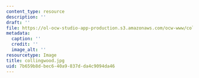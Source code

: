 ```yaml
---
content_type: resource
description: ''
draft: ''
file: https://ol-ocw-studio-app-production.s3.amazonaws.com/ocw-www/collingwood.jpg
metadata:
  caption: ''
  credit: ''
  image_alt: ''
resourcetype: Image
title: collingwood.jpg
uid: 7b659b8d-bec6-40a9-837d-da4c9094da46
---
```

